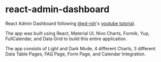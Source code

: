 # react-admin-dashboard

React Admin Dashboard following [@ed-roh](https://github.com/ed-roh/)'s [youtube tutorial](https://www.youtube.com/watch?v=wYpCWwD1oz0&t). 

The app was built using React, Material UI, Nivo Charts, Formik, Yup, FullCalendar, and Data Grid to build this entire application. 

The app consists of Light and Dark Mode, 4 different Charts, 3 different Data Table Pages, FAQ Page, Form Page, and Calendar Integration.
